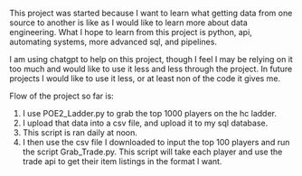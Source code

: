 This project was started because I want to learn what getting data from one source to another is like as
I would like to learn more about data engineering.
What I hope to learn from this project is python, api, automating systems, more advanced sql, and pipelines.

I am using chatgpt to help on this project, though I feel I may be relying on it too much and would like to use it less and less through the project.
In future projects I would like to use it less, or at least non of the code it gives me.


Flow of the project so far is: 
1) I use POE2_Ladder.py to grab the top 1000 players on the hc ladder.
2) I upload that data into a csv file, and upload it to my sql database.
3) This script is ran daily at noon.
4) I then use the csv file I downloaded to input the top 100 players and run the script
Grab_Trade.py. This script will take each player and use the trade api to get their item listings
in the format I want.

